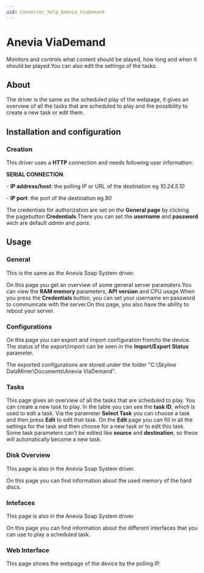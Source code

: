 ```yaml
---
uid: Connector_help_Anevia_ViaDemand
---
```


# Anevia ViaDemand

Monitors and controls what content should be played, how long and when it should be played.You can also edit the settings of the tasks.

## About

The driver is the same as the scheduled play of the webpage, it gives an overview of all the tasks that are scheduled to play and the possibility to create a new task or edit them.

## Installation and configuration

### Creation

This driver uses a **HTTP** connection and needs following user information:

**SERIAL CONNECTION**:

\- **IP address/host**: the polling IP or URL of the destination eg *10.24.5.10*

\- **IP port**: the port of the destination eg *80*

The credentials for authorization are set on the **General page** by clicking the pagebutton **Credentials**.There you can set the **username** and **password** wich are default *admin* and *paris*.

## Usage

### General

This is the same as the Anevia Soap System driver.

On this page you get an overview of some general server paramaters.You can view the **RAM memory** parameters, **API version** and CPU usage.When you press the **Credentials** button, you can set your username en password to communicate with the server.On this page, you also have the ability to reboot your server.

### Configurations

On this page you can export and import configuration from/to the device. The status of the export/import can be seen in the **Import/Export Status** parameter.

The exported configurations are stored under the folder "C:\Skyline DataMiner\Documents\Anevia ViaDemand".

### Tasks

This page gives an overview of all the tasks that are scheduled to play. You can create a new task to play. In the table you can see the **task ID**, which is used to edit a task. Via the parameter **Select Task** you can choose a task and then press **Edit** to edit that task. On the **Edit** page you can fill in all the settings for the task and then choose for a new task or to edit this task. Some task parameters can't be edited like **source** and **destination**, so these will automatically become a new task.

### Disk Overview

This page is also in the Anevia Soap System driver.

On this page you can find information about the used memory of the hard discs.

### Intefaces

This page is also in the Anevia Soap System driver.

On this page you can find information about the different interfaces that you can use to play a scheduled task.

### Web Interface

This page shows the webpage of the device by the polling IP.
